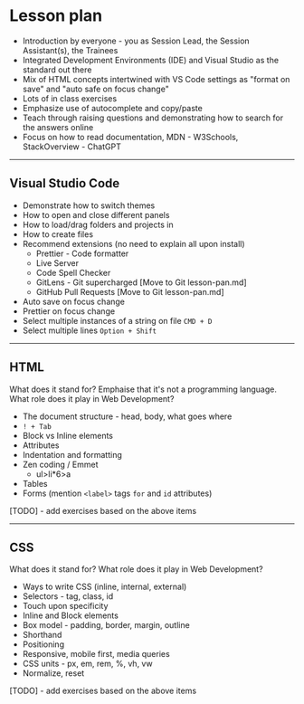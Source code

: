 # Lesson plan

- Introduction by everyone - you as Session Lead, the Session Assistant(s), the Trainees
- Integrated Development Environments (IDE) and Visual Studio as the standard out there
- Mix of HTML concepts intertwined with VS Code settings as "format on save" and "auto safe on focus change"
- Lots of in class exercises
- Emphasize use of autocomplete and copy/paste
- Teach through raising questions and demonstrating how to search for the answers online
- Focus on how to read documentation, MDN - W3Schools, StackOverview - ChatGPT

---

## Visual Studio Code

- Demonstrate how to switch themes
- How to open and close different panels
- How to load/drag folders and projects in
- How to create files
- Recommend extensions (no need to explain all upon install)
  - Prettier - Code formatter
  - Live Server
  - Code Spell Checker
  - GitLens - Git supercharged [Move to Git lesson-pan.md]
  - GitHub Pull Requests [Move to Git lesson-pan.md]
- Auto save on focus change
- Prettier on focus change
- Select multiple instances of a string on file `CMD + D`
- Select multiple lines `Option + Shift`

---

## HTML

What does it stand for? Emphaise that it's not a programming language. What role does it play in Web Development?

- The document structure - head, body, what goes where
- `! + Tab`
- Block vs Inline elements
- Attributes
- Indentation and formatting
- Zen coding / Emmet
  - ul>li\*6>a
- Tables
- Forms (mention `<label>` tags `for` and `id` attributes)

[TODO] - add exercises based on the above items

---

## CSS

What does it stand for? What role does it play in Web Development?

- Ways to write CSS (inline, internal, external)
- Selectors - tag, class, id
- Touch upon specificity
- Inline and Block elements
- Box model - padding, border, margin, outline
- Shorthand
- Positioning
- Responsive, mobile first, media queries
- CSS units - px, em, rem, %, vh, vw
- Normalize, reset

[TODO] - add exercises based on the above items
